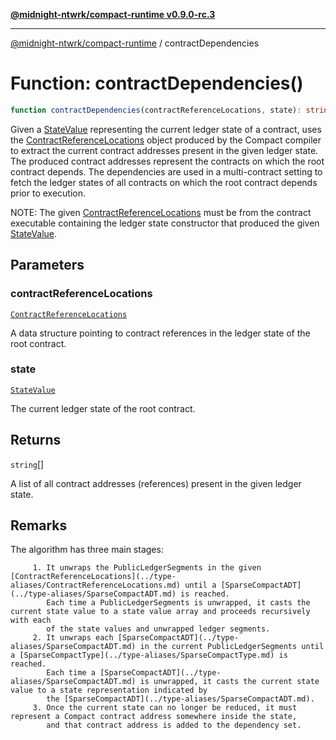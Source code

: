 [**@midnight-ntwrk/compact-runtime v0.9.0-rc.3**](../README.md)

***

[@midnight-ntwrk/compact-runtime](../globals.md) / contractDependencies

# Function: contractDependencies()

```ts
function contractDependencies(contractReferenceLocations, state): string[];
```

Given a [StateValue](../classes/StateValue.md) representing the current ledger state of a contract, uses the [ContractReferenceLocations](../type-aliases/ContractReferenceLocations.md)
object produced by the Compact compiler to extract the current contract addresses present in the given ledger state. The produced
contract addresses represent the contracts on which the root contract depends. The dependencies are used in a multi-contract
setting to fetch the ledger states of all contracts on which the root contract depends prior to execution.

NOTE: The given [ContractReferenceLocations](../type-aliases/ContractReferenceLocations.md) must be from the contract executable containing the ledger state constructor
      that produced the given [StateValue](../classes/StateValue.md).

## Parameters

### contractReferenceLocations

[`ContractReferenceLocations`](../type-aliases/ContractReferenceLocations.md)

A data structure pointing to contract references in the ledger state of the root contract.

### state

[`StateValue`](../classes/StateValue.md)

The current ledger state of the root contract.

## Returns

`string`[]

A list of all contract addresses (references) present in the given ledger state.

## Remarks

The algorithm has three main stages:

         1. It unwraps the PublicLedgerSegments in the given [ContractReferenceLocations](../type-aliases/ContractReferenceLocations.md) until a [SparseCompactADT](../type-aliases/SparseCompactADT.md) is reached.
            Each time a PublicLedgerSegments is unwrapped, it casts the current state value to a state value array and proceeds recursively with each
            of the state values and unwrapped ledger segments.
         2. It unwraps each [SparseCompactADT](../type-aliases/SparseCompactADT.md) in the current PublicLedgerSegments until a [SparseCompactType](../type-aliases/SparseCompactType.md) is reached.
            Each time a [SparseCompactADT](../type-aliases/SparseCompactADT.md) is unwrapped, it casts the current state value to a state representation indicated by
            the [SparseCompactADT](../type-aliases/SparseCompactADT.md).
         3. Once the current state can no longer be reduced, it must represent a Compact contract address somewhere inside the state,
            and that contract address is added to the dependency set.
